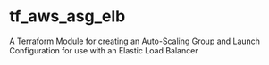 # tf_aws_asg_elb
A Terraform Module for creating an Auto-Scaling Group and Launch Configuration for use with an Elastic Load Balancer
